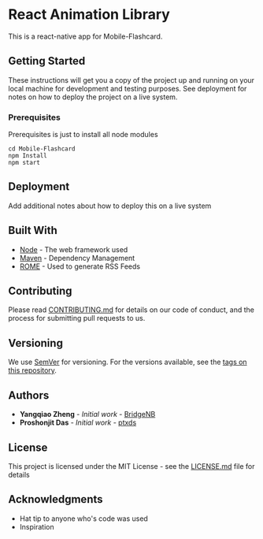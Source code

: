 # React Animation Library

This is a react-native app for Mobile-Flashcard.

## Getting Started

These instructions will get you a copy of the project up and running on your local machine for development and testing purposes. See deployment for notes on how to deploy the project on a live system.

### Prerequisites

Prerequisites is just to install all node modules

```
cd Mobile-Flashcard
npm Install
npm start
```



## Deployment

Add additional notes about how to deploy this on a live system

## Built With

* [Node](https://nodejs.org/en/) - The web framework used
* [Maven](https://maven.apache.org/) - Dependency Management
* [ROME](https://rometools.github.io/rome/) - Used to generate RSS Feeds

## Contributing

Please read [CONTRIBUTING.md](https://gist.github.com/PurpleBooth/b24679402957c63ec426) for details on our code of conduct, and the process for submitting pull requests to us.

## Versioning

We use [SemVer](http://semver.org/) for versioning. For the versions available, see the [tags on this repository](https://github.com/your/project/tags).

## Authors

* **Yangqiao Zheng** - *Initial work* - [BridgeNB](https://github.com/BridgeNB)
* **Proshonjit Das** - *Initial work* - [ptxds](https://github.com/ptxd)


## License

This project is licensed under the MIT License - see the [LICENSE.md](LICENSE.md) file for details

## Acknowledgments

* Hat tip to anyone who's code was used
* Inspiration
